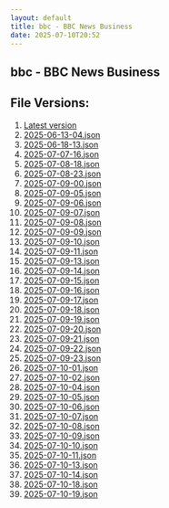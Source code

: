 ```yaml
---
layout: default
title: bbc - BBC News Business
date: 2025-07-10T20:52
---
```


## bbc - BBC News Business

<div id="data-chart"></div>
<div id="data-table"></div>
<script>
document.addEventListener('DOMContentLoaded', function(){
  document.getElementById('data-table').textContent = 'This source isn't supported for tables yet.';
});
</script>

## File Versions:
1. [Latest version](./latest.json)
2. [2025-06-13-04.json](./2025-06-13-04.json)
3. [2025-06-18-13.json](./2025-06-18-13.json)
4. [2025-07-07-16.json](./2025-07-07-16.json)
5. [2025-07-08-18.json](./2025-07-08-18.json)
6. [2025-07-08-23.json](./2025-07-08-23.json)
7. [2025-07-09-00.json](./2025-07-09-00.json)
8. [2025-07-09-05.json](./2025-07-09-05.json)
9. [2025-07-09-06.json](./2025-07-09-06.json)
10. [2025-07-09-07.json](./2025-07-09-07.json)
11. [2025-07-09-08.json](./2025-07-09-08.json)
12. [2025-07-09-09.json](./2025-07-09-09.json)
13. [2025-07-09-10.json](./2025-07-09-10.json)
14. [2025-07-09-11.json](./2025-07-09-11.json)
15. [2025-07-09-13.json](./2025-07-09-13.json)
16. [2025-07-09-14.json](./2025-07-09-14.json)
17. [2025-07-09-15.json](./2025-07-09-15.json)
18. [2025-07-09-16.json](./2025-07-09-16.json)
19. [2025-07-09-17.json](./2025-07-09-17.json)
20. [2025-07-09-18.json](./2025-07-09-18.json)
21. [2025-07-09-19.json](./2025-07-09-19.json)
22. [2025-07-09-20.json](./2025-07-09-20.json)
23. [2025-07-09-21.json](./2025-07-09-21.json)
24. [2025-07-09-22.json](./2025-07-09-22.json)
25. [2025-07-09-23.json](./2025-07-09-23.json)
26. [2025-07-10-01.json](./2025-07-10-01.json)
27. [2025-07-10-02.json](./2025-07-10-02.json)
28. [2025-07-10-04.json](./2025-07-10-04.json)
29. [2025-07-10-05.json](./2025-07-10-05.json)
30. [2025-07-10-06.json](./2025-07-10-06.json)
31. [2025-07-10-07.json](./2025-07-10-07.json)
32. [2025-07-10-08.json](./2025-07-10-08.json)
33. [2025-07-10-09.json](./2025-07-10-09.json)
34. [2025-07-10-10.json](./2025-07-10-10.json)
35. [2025-07-10-11.json](./2025-07-10-11.json)
36. [2025-07-10-13.json](./2025-07-10-13.json)
37. [2025-07-10-14.json](./2025-07-10-14.json)
38. [2025-07-10-18.json](./2025-07-10-18.json)
39. [2025-07-10-19.json](./2025-07-10-19.json)
